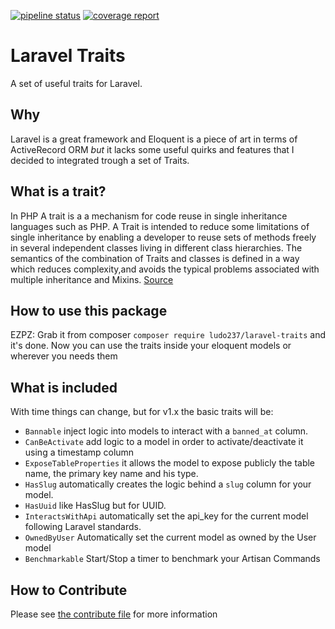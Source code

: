 [![pipeline status](https://gitlab.com/ludo237/laravel-traits/badges/master/pipeline.svg)](https://gitlab.com/ludo237/laravel-traits/commits/master)
[![coverage report](https://gitlab.com/ludo237/laravel-traits/badges/master/coverage.svg)](https://gitlab.com/ludo237/laravel-traits/commits/master)

# Laravel Traits

A set of useful traits for Laravel.

## Why

Laravel is a great framework and Eloquent is a piece of art in terms of ActiveRecord ORM *but* it lacks some useful quirks and features that I decided to integrated trough a set of Traits.

## What is a trait?

In PHP A trait is a a mechanism for code reuse in single inheritance languages such as PHP. A Trait is intended to reduce some limitations of single inheritance by enabling a developer to reuse sets of methods freely in several independent classes living in different class hierarchies. The semantics of the combination of Traits and classes is defined in a way which reduces complexity,and avoids the typical problems associated with multiple inheritance and Mixins. [Source](https://www.php.net/manual/en/language.oop5.traits.php)

## How to use this package

EZPZ: Grab it from composer `composer require ludo237/laravel-traits` and it's done. Now you can use the traits inside your eloquent models or wherever you needs them

## What is included

With time things can change, but for v1.x the basic traits will be:

- `Bannable` inject logic into models to interact with a `banned_at` column.
- `CanBeActivate` add logic to a model in order to activate/deactivate it using a timestamp column
- `ExposeTableProperties` it allows the model to expose publicly the table name, the primary key name and his type.
- `HasSlug` automatically creates the logic behind a `slug` column for your model.
- `HasUuid` like HasSlug but for UUID.
- `InteractsWithApi` automatically set the api_key for the current model following Laravel standards.
- `OwnedByUser` Automatically set the current model as owned by the User model
- `Benchmarkable` Start/Stop a timer to benchmark your Artisan Commands

## How to Contribute

Please see [the contribute file](CONTRIBUTING.md) for more information

